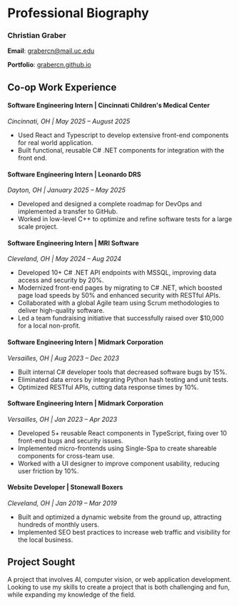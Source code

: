 # Professional Biography 


### Christian Graber
**Email**: grabercn@mail.uc.edu

**Portfolio**: [grabercn.github.io](https://grabercn.github.io)

## Co-op Work Experience 

#### **Software Engineering Intern** | Cincinnati Children's Medical Center
*Cincinnati, OH | May 2025 – August 2025*
* Used React and Typescript to develop extensive front-end components for real world application.
* Built functional, reusable C# .NET components for integration with the front end.

#### **Software Engineering Intern** | Leonardo DRS
*Dayton, OH | January 2025 – May 2025*
* Developed and designed a complete roadmap for DevOps and implemented a transfer to GitHub.
* Worked in low-level C++ to optimize and refine software tests for a large scale project.

#### **Software Engineering Intern** | MRI Software
*Cleveland, OH | May 2024 – Aug 2024*
* Developed 10+ C# .NET API endpoints with MSSQL, improving data access and security by 20%.
* Modernized front-end pages by migrating to C# .NET, which boosted page load speeds by 50% and enhanced security with RESTful APIs.
* Collaborated with a global Agile team using Scrum methodologies to deliver high-quality software.
* Led a team fundraising initiative that successfully raised over $10,000 for a local non-profit.

#### **Software Engineering Intern** | Midmark Corporation
*Versailles, OH | Aug 2023 – Dec 2023*
* Built internal C# developer tools that decreased software bugs by 15%.
* Eliminated data errors by integrating Python hash testing and unit tests.
* Optimized RESTful APIs, cutting data response times by 10%.

#### **Software Engineering Intern** | Midmark Corporation
*Versailles, OH | Jan 2023 – Apr 2023*
* Developed 5+ reusable React components in TypeScript, fixing over 10 front-end bugs and security issues.
* Implemented micro-frontends using Single-Spa to create shareable components for cross-team use.
* Worked with a UI designer to improve component usability, reducing user friction by 10%.

#### **Website Developer** | Stonewall Boxers
*Cleveland, OH | Jan 2019 – Mar 2019*
* Built and optimized a dynamic website from the ground up, attracting hundreds of monthly users.
* Implemented SEO best practices to increase web traffic and visibility for the local business.

## Project Sought
A project that involves AI, computer vision, or web application development. Looking to use my skills to create a project that is both challenging and fun, while expanding my knowledge of the field.